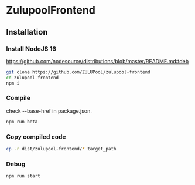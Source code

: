 # ZulupoolFrontend

## Installation

### Install NodeJS 16
https://github.com/nodesource/distributions/blob/master/README.md#deb


```bash
git clone https://github.com/ZULUPooL/zulupool-frontend
cd zulupool-frontend
npm i
```
### Compile

check --base-href in package.json.

```bash
npm run beta
```

### Copy compiled code 

```bash
cp -r dist/zulupool-frontend/* target_path
```

### Debug

```bash
npm run start
```
